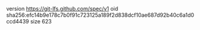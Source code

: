 version https://git-lfs.github.com/spec/v1
oid sha256:efc14b9e178c7b0f91c723125a189f2d838dcf10ae687d92b40c6a1d0ccd4439
size 623
